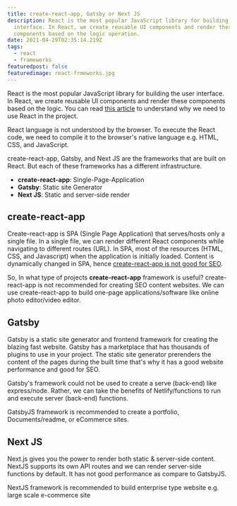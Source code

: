 ```yaml
---
title: create-react-app, Gatsby or Next JS
description: React is the most popular JavaScript library for building the user
  interface. In React, we create reusable UI components and render these
  components based on the logic operation.
date: 2021-04-29T02:35:14.219Z
tags:
  - react
  - frameworks
featuredpost: false
featuredimage: react-frmeworks.jpg
---
```

React is the most popular JavaScript library for building the user interface. In React, we create reusable UI components and render these components based on the logic. You can read [this article](https://taimoorsattar.dev/blogs/why-need-for-react-js) to understand why we need to use React in the project.

React language is not understood by the browser. To execute the React code, we need to compile it to the browser's native language e.g. HTML, CSS, and JavaScript.

create-react-app, Gatsby, and Next JS are the frameworks that are built on React. But each of these frameworks has a different infrastructure.

* **create-react-app**: Single-Page-Application
* **Gatsby**: Static site Generator
* **Next JS**: Static and server-side render

## create-react-app

Create-react-app is SPA (Single Page Application) that serves/hosts only a single file. In a single file, we can render different React components while navigating to different routes (URL). In SPA, most of the resources (HTML, CSS, and Javascript) when the application is initially loaded. Content is dynamically changed in SPA, hence [create-react-app is not good for SEO](https://taimoorsattar.dev/blogs/is-create-react-app-good-for-seo).

So, In what type of projects **create-react-app** framework is useful? create-react-app is not recommended for creating SEO content websites. We can use create-react-app to build one-page applications/software like online photo editor/video editor.

## Gatsby

Gatsby is a static site generator and frontend framework for creating the blazing fast website. Gatsby has a marketplace that has thousands of plugins to use in your project. The static site generator prerenders the content of the pages during the built time that's why it has a good website performance and good for SEO.

Gatsby's framework could not be used to create a serve (back-end) like express/node. Rather, we can take the benefits of Netlify/functions to run and execute server (back-end) functions.

GatsbyJS framework is recommended to create a portfolio, Documents/readme, or eCommerce sites.

## Next JS

Next.js gives you the power to render both static & server-side content. NextJS supports its own API routes and we can render server-side functions by default. It has not good performance as compare to GatsbyJS.

NextJS framework is recommended to build enterprise type website e.g. large scale e-commerce site